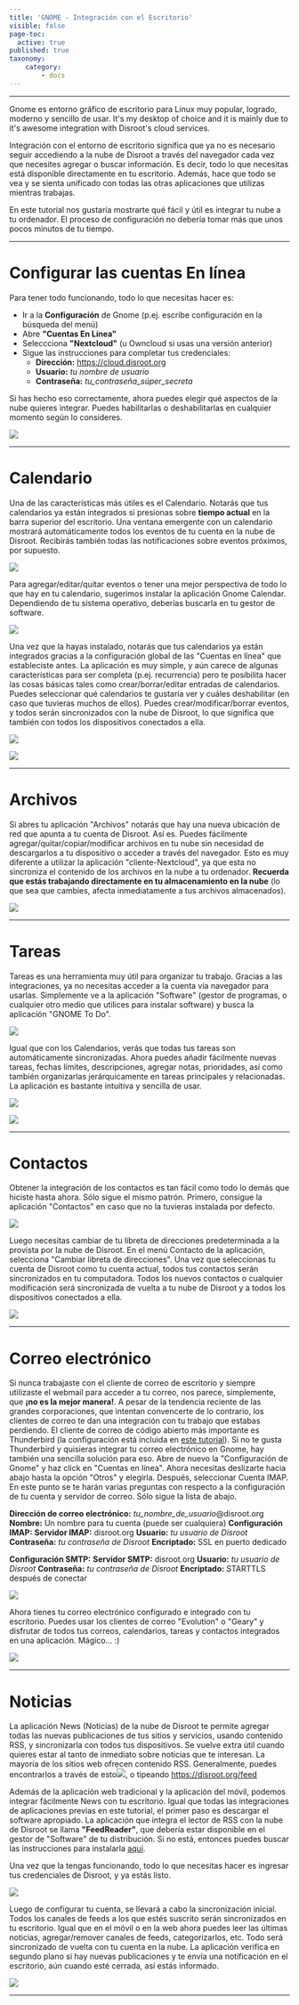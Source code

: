 ```yaml
---
title: 'GNOME - Integración con el Escritorio'
visible: false
page-toc:
  active: true
published: true
taxonomy:
    category:
        - docs
---
```


----------

Gnome es entorno gráfico de escritorio para Linux muy popular, logrado, moderno y sencillo de usar. It's my desktop of choice and it is mainly due to it's awesome integration with Disroot's cloud services.

Integración con el entorno de escritorio significa que ya no es necesario seguir accediendo a la nube de Disroot a través del navegador cada vez que necesites agregar o buscar información. Es decir, todo lo que necesitas está disponible directamente en tu escritorio. Además, hace que todo se vea y se sienta unificado con todas las otras aplicaciones que utilizas mientras trabajas.

En este tutorial nos gustaría mostrarte qué fácil y útil es integrar tu nube a tu ordenador. El proceso de configuración no debería tomar más que unos pocos minutos de tu tiempo.



-------
# Configurar las cuentas En línea

Para tener todo funcionando, todo lo que necesitas hacer es:

 - Ir a la **Configuración** de Gnome (p.ej. escribe configuración en la búsqueda del menú)
 - Abre **"Cuentas En Línea"**
 - Seleccciona **"Nextcloud"** (u Owncloud si usas una versión anterior)
 - Sigue las instrucciones para completar tus credenciales:
    - **Dirección:** https://cloud.disroot.org
    - **Usuario:** *tu nombre de usuario*
    - **Contraseña:** *tu_contraseña_súper_secreta*

Si has hecho eso correctamente, ahora puedes elegir qué aspectos de la nube quieres integrar. Puedes habilitarlas o deshabilitarlas en cualquier momento según lo consideres.

![](en/gnome_online_accounts1.gif)

--------------
# Calendario

Una de las características más útiles es el Calendario. Notarás que tus calendarios ya están integrados si presionas sobre **tiempo actual** en la barra superior del escritorio. Una ventana emergente con un calendario mostrará automáticamente todos los eventos de tu cuenta en la nube de Disroot. Recibirás también todas las notificaciones sobre eventos próximos, por supuesto.

![](en/gnome_calendar1.gif)

Para agregar/editar/quitar eventos o tener una mejor perspectiva de todo lo que hay en tu calendario, sugerimos instalar la aplicación Gnome Calendar.
Dependiendo de tu sistema operativo, deberías buscarla en tu gestor de software.

![](en/gnome_install_calendar.png)

Una vez que la hayas instalado, notarás que tus calendarios ya están integrados gracias a la configuración global de las "Cuentas en línea" que estableciste antes. La aplicación es muy simple, y aún carece de algunas características para ser completa (p.ej. recurrencia) pero te posibilita hacer las cosas básicas tales como crear/borrar/editar entradas de calendarios. Puedes seleccionar qué calendarios te gustaría ver y cuáles deshabilitar (en caso que tuvieras muchos de ellos). Puedes crear/modificar/borrar eventos, y todos serán sincronizados con la nube de Disroot, lo que significa que también con todos los dispositivos conectados a ella.

![](en/gnome_calendar2.gif)

![](en/gnome_calendar3.gif)

-----------
# Archivos

Si abres tu aplicación "Archivos" notarás que hay una nueva ubicación de red que apunta a tu cuenta de Disroot. Así es. Puedes fácilmente agregar/quitar/copiar/modificar archivos en tu nube sin necesidad de descargarlos a tu dispositivo o acceder a través del navegador. Esto es muy diferente a utilizar la aplicación "cliente-Nextcloud", ya que esta no sincroniza el contenido de los archivos en la nube a tu ordenador. **Recuerda que estás trabajando directamente en tu almacenamiento en la nube** (lo que sea que cambies, afecta inmediatamente a tus archivos almacenados).

![](en/gnome_files1.png)


----------

# Tareas

Tareas es una herramienta muy útil para organizar tu trabajo. Gracias a las integraciones, ya no necesitas acceder a la cuenta vía navegador para usarlas. Simplemente ve a la aplicación "Software" (gestor de programas, o cualquier otro medio que utilices para instalar software) y busca la aplicación "GNOME To Do".

![](en/gnome_tasks1.png)

Igual que con los Calendarios, verás que todas tus tareas son automáticamente sincronizadas. Ahora puedes añadir fácilmente nuevas tareas, fechas límites, descripciones, agregar notas, prioridades, así como también organizarlas jerárquicamente en tareas principales y relacionadas. La aplicación es bastante intuitiva y sencilla de usar.

![](en/gnome_tasks2.gif)

![](en/gnome_tasks3.gif)


----------

# Contactos

Obtener la integración de los contactos es tan fácil como todo lo demás que hiciste hasta ahora. Sólo sigue el mismo patrón. Primero, consigue la aplicación "Contactos" en caso que no la tuvieras instalada por defecto.

![](en/gnome_contacts1.png)

Luego necesitas cambiar de tu libreta de direcciones predeterminada a la provista por la nube de Disroot.
En el menú Contacto de la aplicación, selecciona "Cambiar libreta de direcciones". Una vez que seleccionas tu cuenta de Disroot como tu cuenta actual, todos tus contactos serán sincronizados en tu computadora. Todos los nuevos contactos o cualquier modificación será sincronizada de vuelta a tu nube de Disroot y a todos los dispositivos conectados a ella.

![](en/gnome_contacts2.gif)

----------

# Correo electrónico

Si nunca trabajaste con el cliente de correo de escritorio y siempre utilizaste el webmail para acceder a tu correo, nos parece, simplemente, que **¡no es la mejor manera!**. A pesar de la tendencia reciente de las grandes corporaciones, que intentan convencerte de lo contrario, los clientes de correo te dan una integración con tu trabajo que estabas perdiendo. El cliente de correo de código abierto más importante es Thunderbird (la configuración está incluida en [este tutorial](https://howto.disroot.org/en/email/email-clients/desktop/thunderbird)). Si no te gusta Thunderbird y quisieras integrar tu correo electrónico en Gnome, hay también una sencilla solución para eso. Abre de nuevo la "Configuración de Gnome" y haz click en "Cuentas en línea". Ahora necesitas deslizarte hacia abajo hasta la opción "Otros" y elegirla. Después, seleccionar Cuenta IMAP. En este punto se te harán varias preguntas con respecto a la configuración de tu cuenta y servidor de correo. Sólo sigue la lista de abajo.

**Dirección de correo electrónico:** *tu_nombre_de_usuario*@disroot.org
**Nombre:** Un nombre para tu cuenta (puede ser cualquiera)
**Configuración IMAP:**
**Servidor IMAP:** disroot.org
**Usuario:** *tu usuario de Disroot*
**Contraseña:** *tu contraseña de Disroot*
**Encriptado:** SSL en puerto dedicado

**Configuración SMTP:**
**Servidor SMTP:** disroot.org
**Usuario:** *tu usuario de Disroot*
**Contraseña:** *tu contraseña de Disroot*
**Encriptado:** STARTTLS después de conectar

![](en/gnome_mail.gif)

Ahora tienes tu correo electrónico configurado e integrado con tu escritorio. Puedes usar los clientes de correo "Evolution" o "Geary" y disfrutar de todos tus correos, calendarios, tareas y contactos integrados en una aplicación. Mágico... :)

![](en/gnome_mail2.png)


----------


# Noticias
La aplicación News (Noticias) de la nube de Disroot te permite agregar todas las nuevas publicaciones de tus sitios y servicios, usando contenido RSS, y sincronizarla con todos tus dispositivos. Se vuelve extra útil cuando quieres estar al tanto de inmediato sobre noticias que te interesan. La mayoría de los sitios web ofrecen contenido RSS. Generalmente, puedes encontrarlos a través de esto![](en/gnome_news1.png?resize=20,20), o tipeando https://disroot.org/feed

Además de la aplicación web tradicional y la aplicación del móvil, podemos integrar fácilmente News con tu escritorio. Igual que todas las integraciones de aplicaciones previas en este tutorial, el primer paso es descargar el software apropiado. La aplicación que integra el lector de RSS con la nube de Disroot se llama **"FeedReader"**, que debería estar disponible en el gestor de "Software" de tu distribución. Si no está, entonces puedes buscar las instrucciones para instalarla [aquí](https://github.com/jangernert/feedreader).

Una vez que la tengas funcionando, todo lo que necesitas hacer es ingresar tus credenciales de Disroot, y ya estás listo.

![](en/gnome_news2.gif)

Luego de configurar tu cuenta, se llevará a cabo la sincronización inicial. Todos los canales de feeds a los que estés suscrito serán sincronizados en tu escritorio. Igual que en el móvil o en la web ahora puedes leer las últimas noticias, agregar/remover canales de feeds, categorizarlos, etc. Todo será sincronizado de vuelta con tu cuenta en la nube. La aplicación verifica en segundo plano si hay nuevas publicaciones y te envía una notificación en el escritorio, aún cuando esté cerrada, así estás informado.

![](en/gnome_news3.gif)

----------
